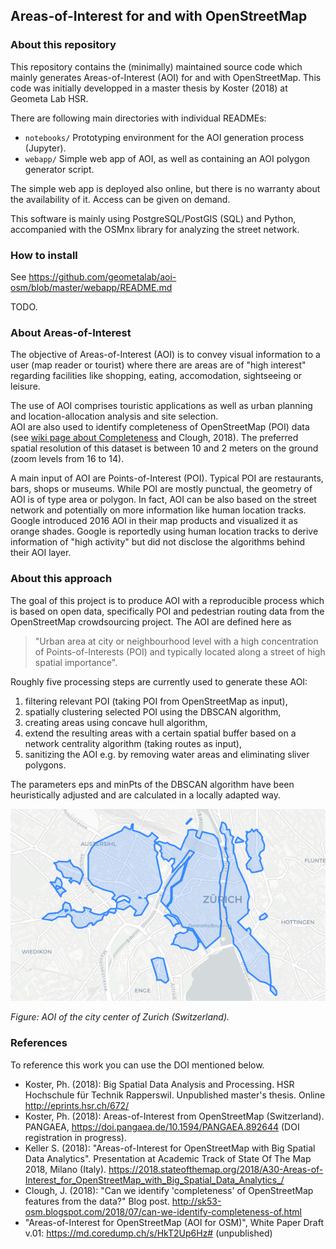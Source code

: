 ## Areas-of-Interest for and with OpenStreetMap

### About this repository

This repository contains the (minimally) maintained source code which mainly generates Areas-of-Interest (AOI) for and with OpenStreetMap. This code was initially developped in a master thesis by Koster (2018) at Geometa Lab HSR.

There are following main directories with individual READMEs:

* `notebooks/` Prototyping environment for the AOI generation process  (Jupyter).
* `webapp/` Simple web app of AOI, as well as containing an AOI polygon generator script.

The simple web app is deployed also online, but there is no warranty about the availability of it. Access can be given on demand.

This software is mainly using PostgreSQL/PostGIS (SQL) and Python, accompanied with the OSMnx library for analyzing the street network. 

### How to install

See https://github.com/geometalab/aoi-osm/blob/master/webapp/README.md

TODO. 

### About Areas-of-Interest

The objective of Areas-of-Interest (AOI) is to convey visual information to a user (map reader or tourist) where there are areas are of "high interest" regarding facilities like shopping, eating, accomodation, sightseeing or leisure.

The use of AOI comprises touristic applications as well as urban planning and location-allocation analysis and site selection.  
AOI are also used to identify completeness of OpenStreetMap (POI) data (see [wiki page about Completeness](https://wiki.openstreetmap.org/wiki/Completeness) and Clough, 2018).
The preferred spatial resolution of this dataset is between 10 and 2 meters on the ground (zoom levels from 16 to 14).

A main input of AOI are Points-of-Interest (POI). Typical POI are restaurants, bars, shops or museums. While POI are mostly punctual, the geometry of AOI is of type area or polygon. In fact, AOI can be also based on the street network and potentially on more information like human location tracks. Google introduced 2016 AOI in their map products and visualized it as orange shades. Google is reportedly using human location tracks to derive information of "high activity" but did not disclose the algorithms behind their AOI layer.

### About this approach

The goal of this project is to produce AOI with a reproducible process which is based on open data, specifically POI and pedestrian routing data from the OpenStreetMap crowdsourcing project. The AOI are defined here as 

> "Urban area at city or neighbourhood level with a high concentration of Points-of-Interests (POI) and 
> typically located along a street of high spatial importance". 

Roughly five processing steps are currently used to generate these AOI: 

1. filtering relevant POI (taking POI from OpenStreetMap as input), 
1. spatially clustering selected POI using the DBSCAN algorithm, 
1. creating areas using concave hull algorithm, 
1. extend the resulting areas with a certain spatial buffer based on a network centrality algorithm (taking routes as input), 
1. sanitizing the AOI e.g. by removing water areas and eliminating sliver polygons. 

The parameters eps and minPts of the DBSCAN algorithm have been heuristically adjusted and are calculated in a locally adapted way.

![AOI of Zürich](image.png)

_Figure: AOI of the city center of Zurich (Switzerland)._

### References

To reference this work you can use the DOI mentioned below.

* Koster, Ph. (2018): Big Spatial Data Analysis and Processing. HSR Hochschule für Technik Rapperswil. Unpublished master's thesis. Online http://eprints.hsr.ch/672/
* Koster, Ph. (2018): Areas-of-Interest from OpenStreetMap (Switzerland). PANGAEA, https://doi.pangaea.de/10.1594/PANGAEA.892644 (DOI registration in progress).
* Keller S. (2018): "Areas-of-Interest for OpenStreetMap with Big Spatial Data Analytics". Presentation at Academic Track of State Of The Map 2018, Milano (Italy). https://2018.stateofthemap.org/2018/A30-Areas-of-Interest_for_OpenStreetMap_with_Big_Spatial_Data_Analytics_/
* Clough, J. (2018): "Can we identify 'completeness' of OpenStreetMap features from the data?" Blog post. http://sk53-osm.blogspot.com/2018/07/can-we-identify-completeness-of.html 
* "Areas-of-Interest for OpenStreetMap (AOI for OSM)", White Paper Draft v.01: https://md.coredump.ch/s/HkT2Up6Hz# (unpublished)

